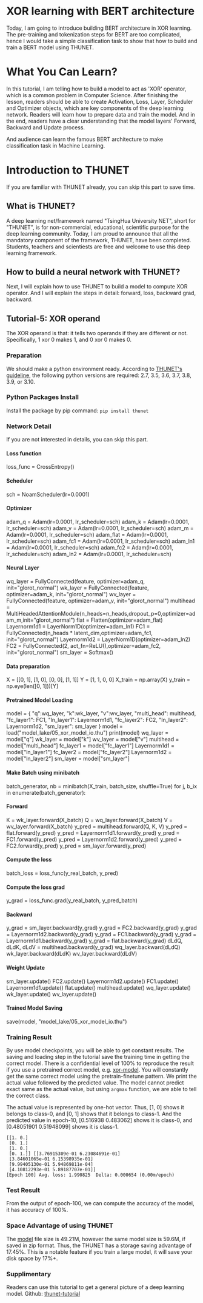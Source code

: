 # XOR learning with BERT architecture
Today, I am going to introduce building BERT architecture in XOR learning.
The pre-training and tokenization steps for BERT are too complicated, hence I would take a simple classification task to show that how to build and train a BERT model using THUNET.


# What You Can Learn?
In this tutorial, I am telling how to build a model to act as 'XOR' operator, which is a common problem in Computer Science.
After finishing the lesson, readers should be able to create Activation, Loss, Layer, Scheduler and Optimizer objects, which are key components of the deep learning network.
Readers will learn how to prepare data and train the model.
And in the end, readers have a clear understanding that the model layers' Forward, Backward and Update process.

And audience can learn the famous BERT architecture to make classification task in Machine Learning.

# Introduction to THUNET
If you are familiar with THUNET already, you can skip this part to save time.

## What is THUNET?
A deep learning net/framework named "TsingHua University NET", short for "THUNET", is for non-commercial, educational, scientific purpose for the deep learning community.
Today, I am proud to announce that all the mandatory component of the framework, THUNET, have been completed. Students, teachers and scientiests are free and welcome to use this deep learning framework.

## How to build a neural network with THUNET?
Next, I will explain how to use THUNET to build a model to compute XOR operator.
And I will explain the steps in detail: forward, loss, backward grad, backward.

## Tutorial-5: XOR operand
The XOR operand is that: it tells two operands if they are different or not.
Specifically, 1 xor 0 makes 1, and 0 xor 0 makes 0.

### Preparation
We should make a python environment ready. According to [THUNET's guideline](https://pypi.org/project/thunet), the following python versions are required: 2.7, 3.5, 3.6, 3.7, 3.8, 3.9, or 3.10.

### Python Packages Install
Install the package by pip command:
`pip install thunet`

### Network Detail
If you are not interested in details, you can skip this part.

#### Loss function
loss_func = CrossEntropy()

#### Scheduler
sch = NoamScheduler(lr=0.0001)

#### Optimizer
adam_q = Adam(lr=0.0001, lr_scheduler=sch)
adam_k = Adam(lr=0.0001, lr_scheduler=sch)
adam_v = Adam(lr=0.0001, lr_scheduler=sch)
adam_m = Adam(lr=0.0001, lr_scheduler=sch)
adam_flat = Adam(lr=0.0001, lr_scheduler=sch)
adam_fc1 = Adam(lr=0.0001, lr_scheduler=sch)
adam_ln1 = Adam(lr=0.0001, lr_scheduler=sch)
adam_fc2 = Adam(lr=0.0001, lr_scheduler=sch)
adam_ln2 = Adam(lr=0.0001, lr_scheduler=sch)

#### Neural Layer
wq_layer = FullyConnected(feature, optimizer=adam_q, init="glorot_normal")
wk_layer = FullyConnected(feature, optimizer=adam_k, init="glorot_normal")
wv_layer = FullyConnected(feature, optimizer=adam_v, init="glorot_normal")
multihead = MultiHeadedAttentionModule(n_heads=n_heads,dropout_p=0,optimizer=adam_m,init="glorot_normal")
flat = Flatten(optimizer=adam_flat)
Layernorm1d1 = LayerNorm1D(optimizer=adam_ln1)
FC1 = FullyConnected(n_heads * latent_dim,optimizer=adam_fc1, init="glorot_normal")
Layernorm1d2 = LayerNorm1D(optimizer=adam_ln2)
FC2 = FullyConnected(2, act_fn=ReLU(),optimizer=adam_fc2, init="glorot_normal")
sm_layer = Softmax()

#### Data preparation
X = [[0, 1],
     [1, 0],
     [0, 0],
     [1, 1]]
Y = [1,
     1,
     0,
     0]
X_train = np.array(X)
y_train = np.eye(len([0, 1]))[Y]

#### Pretrained Model Loading
model = {
    "q":wq_layer,
    "k":wk_layer,
    "v":wv_layer,
    "multi_head": multihead,
    "fc_layer1": FC1,
    "ln_layer1": Layernorm1d1,
    "fc_layer2": FC2,
    "ln_layer2": Layernorm1d2,
    "sm_layer": sm_layer
}
model = load("model_lake/05_xor_model_io.thu")
print(model)
wq_layer = model["q"]
wk_layer = model["k"]
wv_layer = model["v"]
multihead = model["multi_head"]
fc_layer1 = model["fc_layer1"]
Layernorm1d1 = model["ln_layer1"]
fc_layer2 = model["fc_layer2"]
Layernorm1d2 = model["ln_layer2"]
sm_layer = model["sm_layer"]


#### Make Batch using minibatch
batch_generator, nb = minibatch(X_train, batch_size, shuffle=True)
for j, b_ix in enumerate(batch_generator):


#### Forward
K = wk_layer.forward(X_batch)
Q = wq_layer.forward(X_batch)
V = wv_layer.forward(X_batch)
y_pred = multihead.forward(Q, K, V)
y_pred = flat.forward(y_pred)
y_pred = Layernorm1d1.forward(y_pred)
y_pred = FC1.forward(y_pred)
y_pred = Layernorm1d2.forward(y_pred)
y_pred = FC2.forward(y_pred)
y_pred = sm_layer.forward(y_pred)

#### Compute the loss
batch_loss = loss_func(y_real_batch, y_pred)


#### Compute the loss grad
y_grad = loss_func.grad(y_real_batch, y_pred_batch)

#### Backward
y_grad = sm_layer.backward(y_grad)
y_grad = FC2.backward(y_grad)
y_grad = Layernorm1d2.backward(y_grad)
y_grad = FC1.backward(y_grad)
y_grad = Layernorm1d1.backward(y_grad)
y_grad = flat.backward(y_grad)
dLdQ, dLdK, dLdV = multihead.backward(y_grad)
wq_layer.backward(dLdQ)
wk_layer.backward(dLdK)
wv_layer.backward(dLdV)

#### Weight Update
sm_layer.update()
FC2.update()
Layernorm1d2.update()
FC1.update()
Layernorm1d1.update()
flat.update()
multihead.update()
wq_layer.update()
wk_layer.update()
wv_layer.update()

#### Trained Model Saving
save(model, "model_lake/05_xor_model_io.thu")


### Training Result
By use model checkpoints, you will be able to get constant results. The saving and loading step in the tutorial save the training time in getting the correct model.
There is a confidential level of 100% to reproduce the result if you use a pretrained correct model, e.g. [xor-model](https://transformers-model.obs.cn-north-4.myhuaweicloud.com/thunet/xor/05_xor_model_io.thu). You will constantly get the same correct model using the pretrain-finetune pattern. 
We print the actual value followed by the predicted value.
The model cannot predict exact same as the actual value, but using `argmax` function, we are able to tell the correct class.

The actual value is represented by one-hot vector. Thus, [1, 0] shows it belongs to class-0, and [0, 1] shows that it belongs to class-1.
And the predicted value in epoch-10, [0.516938 0.483062] shows it is class-0, and [0.48051901 0.51948099] shows it is class-1.
```
[[1. 0.]
 [0. 1.]
 [1. 0.]
 [0. 1.]] [[3.76915309e-01 6.23084691e-01]
 [3.84601065e-01 6.15398935e-01]
 [9.99405130e-01 5.94869811e-04]
 [4.10812293e-01 5.89187707e-01]]
[Epoch 100] Avg. loss: 1.990825  Delta: 0.000654 (0.00m/epoch)
```

### Test Result
From the output of epoch-100, we can compute the accuracy of the model, it has accuracy of 100%.

### Space Advantage of using THUNET
The [model](https://transformers-model.obs.cn-north-4.myhuaweicloud.com/thunet/xor/05_xor_model_io.thu) file size is 49.21M, however the same model size is 59.6M, if saved in zip format. Thus, the THUNET has a storage saving advantage of 17.45%.
This is a notable feature if you train a large model, it will save your disk space by 17%+.

### Supplimentary
Readers can use this tutorial to get a general picture of a deep learning model.
Github: [thunet-tutorial](https://github.com/ShenDezhou/thunet-tutorial)
